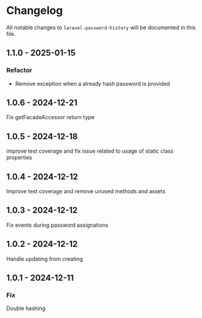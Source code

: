 # Changelog

All notable changes to `laravel-password-history` will be documented in this file.

## 1.1.0 - 2025-01-15

### Refactor

- Remove exception when a already hash password is provided

## 1.0.6 - 2024-12-21

Fix getFacadeAccessor return type

## 1.0.5 - 2024-12-18

improve test coverage and fix issue related to usage of static class properties

## 1.0.4 - 2024-12-12

Improve test coverage and remove unused methods and assets

## 1.0.3 - 2024-12-12

Fix events during password assignations

## 1.0.2 - 2024-12-12

Handle updating from creating

## 1.0.1 - 2024-12-11

### Fix

Double hashing
